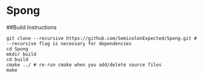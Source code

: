 # Spong

##Build Instructions

    git clone --recursive https://github.com/SemicolonExpected/Spong.git # --recursive flag is necessary for dependencies
    cd Spong
    mkdir build
    cd build
    cmake ../ # re-run cmake when you add/delete source files
    make
